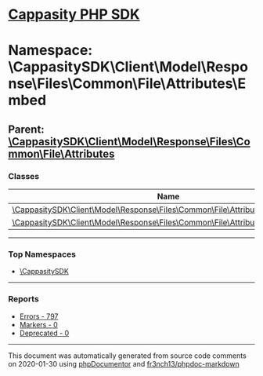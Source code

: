 # [Cappasity PHP SDK](../home.md)

# Namespace: \CappasitySDK\Client\Model\Response\Files\Common\File\Attributes\Embed
## Parent: [\CappasitySDK\Client\Model\Response\Files\Common\File\Attributes](../namespaces/CappasitySDK.Client.Model.Response.Files.Common.File.Attributes.md)
### Classes
| Name | Summary |
| ---- | ------- |
| [\CappasitySDK\Client\Model\Response\Files\Common\File\Attributes\Embed\Param](../classes/CappasitySDK.Client.Model.Response.Files.Common.File.Attributes.Embed.Param.md) |  |
| [\CappasitySDK\Client\Model\Response\Files\Common\File\Attributes\Embed\Params](../classes/CappasitySDK.Client.Model.Response.Files.Common.File.Attributes.Embed.Params.md) |  |

---

### Top Namespaces

* [\CappasitySDK](../namespaces/CappasitySDK.html.md)

---

### Reports
* [Errors - 797](../reports/errors.md)
* [Markers - 0](../reports/markers.md)
* [Deprecated - 0](../reports/deprecated.md)

---

This document was automatically generated from source code comments on 2020-01-30 using [phpDocumentor](http://www.phpdoc.org/) and [fr3nch13/phpdoc-markdown](https://github.com/fr3nch13/phpdoc-markdown)
